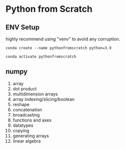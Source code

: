 # Python from Scratch

## ENV Setup
highly recommend using "venv" to avoid any corruption.
```
conda create --name pythonfromscratch python=3.9

conda activate pythonfromscratch
```

## numpy 
1. array
2. dot product
3. multidimension arrays
4. array indexing/slicing/boolean
5. reshape
6. concatenation
7. broadcasting
8. functions and axes
9. datatypes
10. copying
11. generating arrays
12. linear algebra